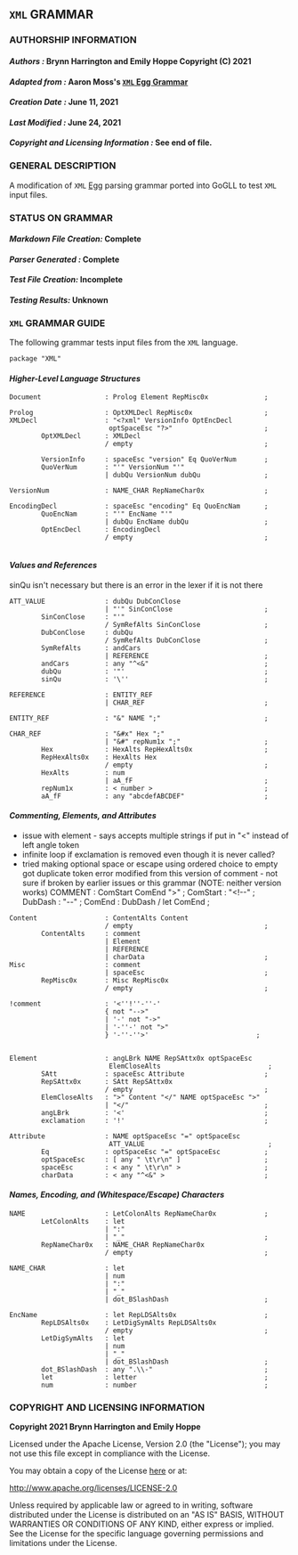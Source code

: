 ## **`XML` GRAMMAR**
### **AUTHORSHIP INFORMATION**
#### *Authors :* Brynn Harrington and Emily Hoppe Copyright (C) 2021
#### *Adapted from :* Aaron Moss's [`XML` Egg Grammar](https://github.com/bruceiv/egg/blob/deriv/grammars/XML-u.egg)
#### *Creation Date :* June 11, 2021 
#### *Last Modified :* June 24, 2021
#### *Copyright and Licensing Information :* See end of file.

### **GENERAL DESCRIPTION**
A modification of `XML` [Egg](https://github.com/bruceiv/egg/blob/deriv/grammars/XML-u.egg) parsing grammar ported into GoGLL to test `XML` input files.

### **STATUS ON GRAMMAR**
#### *Markdown File Creation:* Complete
#### *Parser Generated :* Complete
#### *Test File Creation:* Incomplete
#### *Testing Results:* Unknown

### **`XML` GRAMMAR GUIDE**
The following grammar tests input files from the `XML` language.
```
package "XML"
```
#### ***Higher-Level Language Structures***
```
Document                : Prolog Element RepMisc0x              ;

Prolog 	                : OptXMLDecl RepMisc0x                  ;
XMLDecl                 : "<?xml" VersionInfo OptEncDecl 
                         optSpaceEsc "?>"                       ;     
        OptXMLDecl      : XMLDecl 
                        / empty                                 ;

        VersionInfo     : spaceEsc "version" Eq QuoVerNum       ;
        QuoVerNum       : "'" VersionNum "'"  
                        | dubQu VersionNum dubQu                ;

VersionNum              : NAME_CHAR RepNameChar0x               ;

EncodingDecl            : spaceEsc "encoding" Eq QuoEncNam      ;
        QuoEncNam       : "'" EncName "'"  
                        | dubQu EncName dubQu                   ;
        OptEncDecl      : EncodingDecl 
                        / empty                                 ;
        
```
#### ***Values and References***
sinQu isn't necessary but there is an error in the lexer if it is not there
```
ATT_VALUE               : dubQu DubConClose 
                        | "'" SinConClose                       ;
        SinConClose     : "'"
                        / SymRefAlts SinConClose                ;
        DubConClose     : dubQu 
                        / SymRefAlts DubConClose                ;
        SymRefAlts      : andCars
                        | REFERENCE                             ;
        andCars         : any "^<&"                             ;
        dubQu           : '"'                                   ;
        sinQu           : '\''                                  ;

REFERENCE               : ENTITY_REF 
                        | CHAR_REF                              ;

ENTITY_REF              : "&" NAME ";"                          ;        

CHAR_REF                : "&#x" Hex ";"  
                        | "&#" repNum1x ";"                     ;
        Hex             : HexAlts RepHexAlts0x                  ;
        RepHexAlts0x    : HexAlts Hex   
                        / empty                                 ;       
        HexAlts         : num
                        | aA_fF                                 ;  
        repNum1x        : < number >                            ;
        aA_fF           : any "abcdefABCDEF"                    ;
```
#### ***Commenting, Elements, and Attributes***
- issue with element - says accepts multiple strings if put in "<" instead of left angle token
- infinite loop if exclamation is removed even though it is never called? 
- tried making optional space or escape using ordered choice to empty got duplicate token error 
modified from this version of comment - not sure if broken by earlier issues or this grammar (NOTE: neither version works)
COMMENT                 : ComStart ComEnd ">"               ;
        ComStart        : "<!--"                                ;
        DubDash         : "--"                                  ;
        ComEnd          : DubDash 
                        / let ComEnd                            ; 
```
Content                 : ContentAlts Content
                        / empty                                 ;
        ContentAlts     : comment 
                        | Element 
                        | REFERENCE 
                        | charData                              ;
Misc                    : comment 
                        | spaceEsc                              ; 
        RepMisc0x       : Misc RepMisc0x 
                        / empty                                 ;

!comment                : '<''!''-''-'
                        { not "-->"
                        | '-' not "->"
                        | '-''-' not ">"
                        } '-''-''>'                           ;  


Element                 : angLBrk NAME RepSAttx0x optSpaceEsc 
                         ElemCloseAlts                           ;
        SAtt            : spaceEsc Attribute                    ;      
        RepSAttx0x      : SAtt RepSAttx0x  
                        / empty                                 ;
        ElemCloseAlts   : ">" Content "</" NAME optSpaceEsc ">" 
                        | "</"                                  ;
        angLBrk         : '<'                                   ;
        exclamation     : '!'                                   ;

Attribute               : NAME optSpaceEsc "=" optSpaceEsc 
                         ATT_VALUE                               ;
        Eq              : optSpaceEsc "=" optSpaceEsc           ;
        optSpaceEsc     : [ any " \t\r\n" ]                     ;
        spaceEsc        : < any " \t\r\n" >                     ;
        charData        : < any "^<&" >                         ;
```
#### ***Names, Encoding, and (Whitespace/Escape) Characters***
```
NAME                    : LetColonAlts RepNameChar0x            ;
        LetColonAlts    : let 
                        | ":"
                        | "_"                                   ;
        RepNameChar0x   : NAME_CHAR RepNameChar0x 
                        / empty                                 ; 

NAME_CHAR               : let 
                        | num
                        | ":"
                        | "_"
                        | dot_BSlashDash                        ;

EncName                 : let RepLDSAlts0x                      ;
        RepLDSAlts0x    : LetDigSymAlts RepLDSAlts0x
                        / empty                                 ;
        LetDigSymAlts   : let   
                        | num
                        | "_"
                        | dot_BSlashDash                        ;       
        dot_BSlashDash  : any ".\\-"                            ;
        let             : letter                                ;
        num             : number                                ;

```

### **COPYRIGHT AND LICENSING INFORMATION**
**Copyright 2021 Brynn Harrington and Emily Hoppe**

Licensed under the Apache License, Version 2.0 (the "License"); you may not use this file except in compliance with the License.

You may obtain a copy of the License [here](http://www.apache.org/licenses/LICENSE-2.0) or at:

http://www.apache.org/licenses/LICENSE-2.0

Unless required by applicable law or agreed to in writing, software distributed under the License is distributed on an "AS IS" BASIS, WITHOUT WARRANTIES OR CONDITIONS OF ANY KIND, either express or implied. See the License for the specific language governing permissions and limitations under the License.